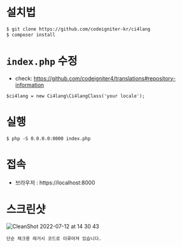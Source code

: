 
# 설치법
```bash
$ git clone https://github.com/codeigniter-kr/ci4lang
$ composer install
```

# `index.php` 수정
- check: https://github.com/codeigniter4/translations#repository-information
```
$ci4lang = new Ci4lang\Ci4langClass('your locale');
```

# 실행
```base
$ php -S 0.0.0.0:8000 index.php
```

# 접속
- 브라우저 : https://localhost:8000

# 스크린샷
![CleanShot 2022-07-12 at 14 30 43](https://user-images.githubusercontent.com/5427199/178416303-43539f7c-9d51-42e1-b773-1be9222893eb.png)


```
단순 체크용 레거시 코드로 이루어져 있습니다.
```
